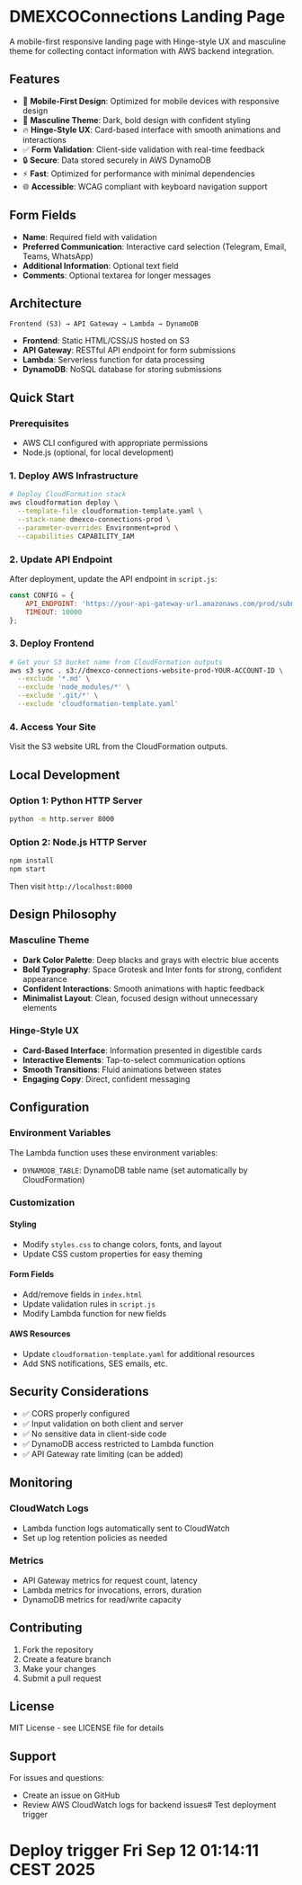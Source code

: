 # DMEXCOConnections Landing Page

A mobile-first responsive landing page with Hinge-style UX and masculine theme for collecting contact information with AWS backend integration.

## Features

- 📱 **Mobile-First Design**: Optimized for mobile devices with responsive design
- 🎨 **Masculine Theme**: Dark, bold design with confident styling
- 🔥 **Hinge-Style UX**: Card-based interface with smooth animations and interactions
- ✅ **Form Validation**: Client-side validation with real-time feedback
- 🔒 **Secure**: Data stored securely in AWS DynamoDB
- ⚡ **Fast**: Optimized for performance with minimal dependencies
- 🌐 **Accessible**: WCAG compliant with keyboard navigation support

## Form Fields

- **Name**: Required field with validation
- **Preferred Communication**: Interactive card selection (Telegram, Email, Teams, WhatsApp)
- **Additional Information**: Optional text field
- **Comments**: Optional textarea for longer messages

## Architecture

```
Frontend (S3) → API Gateway → Lambda → DynamoDB
```

- **Frontend**: Static HTML/CSS/JS hosted on S3
- **API Gateway**: RESTful API endpoint for form submissions
- **Lambda**: Serverless function for data processing
- **DynamoDB**: NoSQL database for storing submissions

## Quick Start

### Prerequisites

- AWS CLI configured with appropriate permissions
- Node.js (optional, for local development)

### 1. Deploy AWS Infrastructure

```bash
# Deploy CloudFormation stack
aws cloudformation deploy \
  --template-file cloudformation-template.yaml \
  --stack-name dmexco-connections-prod \
  --parameter-overrides Environment=prod \
  --capabilities CAPABILITY_IAM
```

### 2. Update API Endpoint

After deployment, update the API endpoint in `script.js`:

```javascript
const CONFIG = {
    API_ENDPOINT: 'https://your-api-gateway-url.amazonaws.com/prod/submit-contact',
    TIMEOUT: 10000
};
```

### 3. Deploy Frontend

```bash
# Get your S3 bucket name from CloudFormation outputs
aws s3 sync . s3://dmexco-connections-website-prod-YOUR-ACCOUNT-ID \
  --exclude '*.md' \
  --exclude 'node_modules/*' \
  --exclude '.git/*' \
  --exclude 'cloudformation-template.yaml'
```

### 4. Access Your Site

Visit the S3 website URL from the CloudFormation outputs.

## Local Development

### Option 1: Python HTTP Server

```bash
python -m http.server 8000
```

### Option 2: Node.js HTTP Server

```bash
npm install
npm start
```

Then visit `http://localhost:8000`

## Design Philosophy

### Masculine Theme
- **Dark Color Palette**: Deep blacks and grays with electric blue accents
- **Bold Typography**: Space Grotesk and Inter fonts for strong, confident appearance
- **Confident Interactions**: Smooth animations with haptic feedback
- **Minimalist Layout**: Clean, focused design without unnecessary elements

### Hinge-Style UX
- **Card-Based Interface**: Information presented in digestible cards
- **Interactive Elements**: Tap-to-select communication options
- **Smooth Transitions**: Fluid animations between states
- **Engaging Copy**: Direct, confident messaging

## Configuration

### Environment Variables

The Lambda function uses these environment variables:

- `DYNAMODB_TABLE`: DynamoDB table name (set automatically by CloudFormation)

### Customization

#### Styling
- Modify `styles.css` to change colors, fonts, and layout
- Update CSS custom properties for easy theming

#### Form Fields
- Add/remove fields in `index.html`
- Update validation rules in `script.js`
- Modify Lambda function for new fields

#### AWS Resources
- Update `cloudformation-template.yaml` for additional resources
- Add SNS notifications, SES emails, etc.

## Security Considerations

- ✅ CORS properly configured
- ✅ Input validation on both client and server
- ✅ No sensitive data in client-side code
- ✅ DynamoDB access restricted to Lambda function
- ✅ API Gateway rate limiting (can be added)

## Monitoring

### CloudWatch Logs
- Lambda function logs automatically sent to CloudWatch
- Set up log retention policies as needed

### Metrics
- API Gateway metrics for request count, latency
- Lambda metrics for invocations, errors, duration
- DynamoDB metrics for read/write capacity

## Contributing

1. Fork the repository
2. Create a feature branch
3. Make your changes
4. Submit a pull request

## License

MIT License - see LICENSE file for details

## Support

For issues and questions:
- Create an issue on GitHub
- Review AWS CloudWatch logs for backend issues# Test deployment trigger
# Deploy trigger Fri Sep 12 01:14:11 CEST 2025
